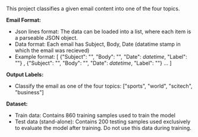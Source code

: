 This project classifies a given email content into one of the four topics.

**Email Format:** 
- Json lines format: The data can be loaded into a list, where each item is a parseable JSON object.
- Data format: Each email has Subject, Body, Date (datatime stamp in which the email was recieved) 
- Example format: [ {"Subject": "",  "Body": "", "Date": _datetime_, "Label": ""} , {"Subject": "",  "Body": "", "Date": _datetime_, "Label": ""} ... ]

**Output Labels:**
- Classify the email as one of the four topics: ["sports", "world", "scitech", "business"]

**Dataset:**
- Train data: Contains 860 training samples used to train the model
- Test data (stand-alone): Contains 200 testing samples used exclusively to evaluate the model after training. Do not use this data during training.
